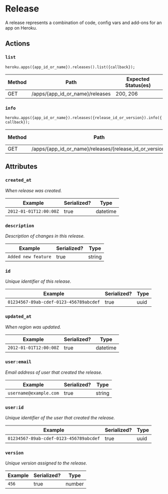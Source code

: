 # Release

A release represents a combination of code, config vars and add-ons for an app on Heroku.

## Actions

### `list`

`heroku.apps({app_id_or_name}).releases().list({callback});`

Method | Path | Expected Status(es)
--- | --- | ---
GET | /apps/{app_id_or_name}/releases | 200, 206

### `info`

`heroku.apps({app_id_or_name}).releases({release_id_or_version}).info({callback});`

Method | Path | Expected Status(es)
--- | --- | ---
GET | /apps/{app_id_or_name}/releases/{release_id_or_version} | 200

## Attributes

### `created_at`

*When release was created.*

Example | Serialized? | Type
--- | --- | ---
`2012-01-01T12:00:00Z` | true | datetime

### `description`

*Description of changes in this release.*

Example | Serialized? | Type
--- | --- | ---
`Added new feature` | true | string

### `id`

*Unique identifier of this release.*

Example | Serialized? | Type
--- | --- | ---
`01234567-89ab-cdef-0123-456789abcdef` | true | uuid

### `updated_at`

*When region was updated.*

Example | Serialized? | Type
--- | --- | ---
`2012-01-01T12:00:00Z` | true | datetime

### `user:email`

*Email address of user that created the release.*

Example | Serialized? | Type
--- | --- | ---
`username@example.com` | true | string

### `user:id`

*Unique identifier of the user that created the release.*

Example | Serialized? | Type
--- | --- | ---
`01234567-89ab-cdef-0123-456789abcdef` | true | uuid

### `version`

*Unique version assigned to the release.*

Example | Serialized? | Type
--- | --- | ---
`456` | true | number

